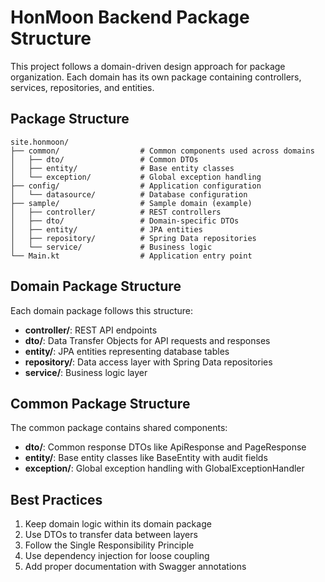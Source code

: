 # HonMoon Backend Package Structure

This project follows a domain-driven design approach for package organization. Each domain has its own package containing controllers, services, repositories, and entities.

## Package Structure

```
site.honmoon/
├── common/                  # Common components used across domains
│   ├── dto/                 # Common DTOs
│   ├── entity/              # Base entity classes
│   └── exception/           # Global exception handling
├── config/                  # Application configuration
│   └── datasource/          # Database configuration
├── sample/                  # Sample domain (example)
│   ├── controller/          # REST controllers
│   ├── dto/                 # Domain-specific DTOs
│   ├── entity/              # JPA entities
│   ├── repository/          # Spring Data repositories
│   └── service/             # Business logic
└── Main.kt                  # Application entry point
```

## Domain Package Structure

Each domain package follows this structure:

- **controller/**: REST API endpoints
- **dto/**: Data Transfer Objects for API requests and responses
- **entity/**: JPA entities representing database tables
- **repository/**: Data access layer with Spring Data repositories
- **service/**: Business logic layer

## Common Package Structure

The common package contains shared components:

- **dto/**: Common response DTOs like ApiResponse and PageResponse
- **entity/**: Base entity classes like BaseEntity with audit fields
- **exception/**: Global exception handling with GlobalExceptionHandler

## Best Practices

1. Keep domain logic within its domain package
2. Use DTOs to transfer data between layers
3. Follow the Single Responsibility Principle
4. Use dependency injection for loose coupling
5. Add proper documentation with Swagger annotations
